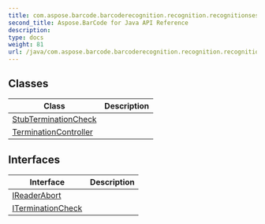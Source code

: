 ```yaml
---
title: com.aspose.barcode.barcoderecognition.recognition.recognitionsession.terminationcontroller
second_title: Aspose.BarCode for Java API Reference
description: 
type: docs
weight: 81
url: /java/com.aspose.barcode.barcoderecognition.recognition.recognitionsession.terminationcontroller/
---
```


## Classes

| Class | Description |
| --- | --- |
| [StubTerminationCheck](../com.aspose.barcode.barcoderecognition.recognition.recognitionsession.terminationcontroller/stubterminationcheck) |  |
| [TerminationController](../com.aspose.barcode.barcoderecognition.recognition.recognitionsession.terminationcontroller/terminationcontroller) |  |

## Interfaces

| Interface | Description |
| --- | --- |
| [IReaderAbort](../com.aspose.barcode.barcoderecognition.recognition.recognitionsession.terminationcontroller/ireaderabort) |  |
| [ITerminationCheck](../com.aspose.barcode.barcoderecognition.recognition.recognitionsession.terminationcontroller/iterminationcheck) |  |
